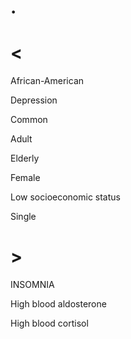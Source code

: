 # .

# <

African-American

Depression

Common

Adult

Elderly

Female

Low socioeconomic status

Single

# >

INSOMNIA

High blood aldosterone

High blood cortisol
